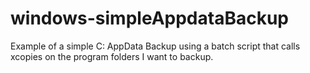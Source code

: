 # windows-simpleAppdataBackup
Example of a simple C: AppData Backup using a batch script that calls xcopies on the program folders I want to backup.
